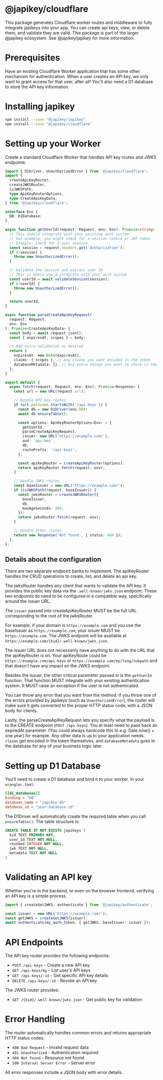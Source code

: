 # @japikey/cloudflare

This package generates Cloudflare worker routes and middleware to fully integrate japikeys into your app. You can create api keys, view, or delete them, and validate they are valid.
This package is part of the larger @japikey ecosystem. See @japikey/japikey for more information.

# Prerequisites

Have an existing Cloudflare Worker application that has some other mechanism for authentication. When a user creates an API key, we only want to grant access for that user, after all! You'll also need a D1 database to store the API key information.

# Installing japikey

```bash
npm install --save "@japikey/japikey"
npm install --save "@japikey/cloudflare"
```

# Setting up your Worker

Create a standard Cloudflare Worker that handles API key routes and JWKS endpoints:

```ts
import { D1Driver, UnauthorizedError } from '@japikey/cloudflare';
import {
  createApiKeyRouter,
  createJWKSRouter,
  isJWKSPath,
  type ApiKeyRouterOptions,
  type CreateApiKeyData,
} from '@japikey/cloudflare';

interface Env {
  DB: D1Database;
}

async function getUserId(request: Request, env: Env): Promise<string> {
  // This should integrate with your existing auth system
  // For example, you might check for a session cookie or JWT token
  // Example: Check for a user session
  const session = request.headers.get('Authorization');
  if (!session) {
    throw new UnauthorizedError();
  }

  // Validate the session and extract user ID
  // This is where you'd integrate with your auth system
  const userId = await validateSession(session);
  if (!userId) {
    throw new UnauthorizedError();
  }

  return userId;
}

async function parseCreateApiKeyRequest(
  request: Request,
  env: Env
): Promise<CreateApiKeyData> {
  const body = await request.json();
  const { expiresAt, scopes } = body;

  // Add extra validation as desired
  return {
    expiresAt: new Date(expiresAt),
    claims: { scopes }, // Any claims you want encoded in the token
    databaseMetadata: {}, // Any extra things you want to store in the database
  };
}

export default {
  async fetch(request: Request, env: Env): Promise<Response> {
    const url = new URL(request.url);

    // Handle API key routes
    if (url.pathname.startsWith('/api-keys')) {
      const db = new D1Driver(env.DB);
      await db.ensureTable();

      const options: ApiKeyRouterOptions<Env> = {
        getUserId,
        parseCreateApiKeyRequest,
        issuer: new URL('https://example.com/'),
        aud: 'api-key',
        db,
        routePrefix: '/api-keys',
      };

      const apiKeyRouter = createApiKeyRouter(options);
      return apiKeyRouter.fetch(request, env);
    }

    // Handle JWKS routes
    const baseIssuer = new URL('https://example.com/');
    if (isJWKSPath(request, baseIssuer)) {
      const jwksRouter = createJWKSRouter({
        baseIssuer,
        db,
        maxAgeSeconds: 300,
      });
      return jwksRouter.fetch(request, env);
    }

    // Handle other routes
    return new Response('Not found', { status: 404 });
  },
};
```

## Details about the configuration

There are two separate endpoint banks to implement. The apiKeyRouter handles the CRUD operations to create, list, and delete an api key.

The jwksRouter handles any client that wants to validate the API key. It provides the public key data via the `.well-known/jwks.json` endpoint. These two endpoints do need to be configured in a compatible way, specifically around the issuer URL.

The `issuer` passed into createApiKeyRouter MUST be the full URL corresponding to the root of the jwksRouter.

For example, if your domain is `https://example.com` and you use the baseIssuer as `https://example.com`, your issuer MUST be `https://example.com`. The JWKS endpoint will be available at `https://example.com/{kid}/.well-known/jwks.json`.

The issuer URL does not necessarily have anything to do with the URL that the apiKeyRouter is on. Your apiKeyRoute could be `https://example.com/api-keys` or `https://example.com/my/long/subpath` and that doesn't have any impact on the JWKS endpoint.

Besides the issuer, the other critical parameter passed in is the `getUserId` function. That function MUST integrate with your existing authentication system. It MUST raise an exception if the user is not authenticated.

You can throw any error that you want from the method. If you throw one of the errors provided by japikeys (such as `UnauthorizedError`), the router will make sure it gets converted to the proper HTTP status code, with a JSON body for clients.

Lastly, the parseCreateApiKeyRequest lets you specify what the payload is to the CREATE endpoint (`POST /api-keys`). You at least need to pass back an expiredAt parameter. (You could always hardcode this to e.g. Date.now() + one year) for example. Any other data is up to your application needs. `claims` get encoded in the token themselves, and `databaseMetadata` goes in the database for any of your business logic later.

# Setting up D1 Database

You'll need to create a D1 database and bind it to your worker. In your `wrangler.toml`:

```toml
[[d1_databases]]
binding = "DB"
database_name = "japikey-db"
database_id = "your-database-id"
```

The D1Driver will automatically create the required table when you call `ensureTable()`. The table structure is:

```sql
CREATE TABLE IF NOT EXISTS japikeys (
  kid TEXT PRIMARY KEY,
  user_id TEXT NOT NULL,
  revoked INTEGER NOT NULL,
  jwk TEXT NOT NULL,
  metadata TEXT NOT NULL
)
```

# Validating an API key

Whether you're in the backend, or even on the browser frontend, verifying an API key is a simple process.

```ts
import { createGetJWKS, authenticate } from '@japikey/authenticate';

const issuer = new URL('https://example.com/');
const getJWKS = createGetJWKS(issuer);
await authenticate(my_auth_token, { getJWKS, baseIssuer: issuer });
```

# API Endpoints

The API key router provides the following endpoints:

- `POST /api-keys` - Create a new API key
- `GET /api-keys/my` - List user's API keys
- `GET /api-keys/:id` - Get specific API key details
- `DELETE /api-keys/:id` - Revoke an API key

The JWKS router provides:

- `GET /{kid}/.well-known/jwks.json` - Get public key for validation

# Error Handling

The router automatically handles common errors and returns appropriate HTTP status codes:

- `400 Bad Request` - Invalid request data
- `401 Unauthorized` - Authentication required
- `404 Not Found` - Resource not found
- `500 Internal Server Error` - Server error

All error responses include a JSON body with error details.

